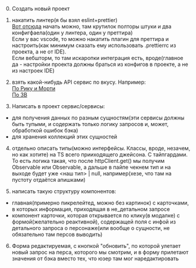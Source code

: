 0. Создать новый проект
1. накатить линтер(я бы взял eslint+prettier)<br>
  [Вот отсюда](https://ru.hexlet.io/blog/posts/rukovodstvo-eslint-prettier) начать можно, там крутилок полторы штуки и два конфигфаела(один у линтера, один у преттира)<br> 
  Если у вас vscode, то можно накатить плагин для преттира и настроить(как минимум сказать ему использовать .prettierrc из проекта, а не от IDE).<br>
  Если вебшторм, то там искаропки интеграция есть, вроде(главное да - настройки проекта должны браться из конфигов в проекте, а не из настроек IDE)

2. взять какой-нибудь API сервис по вкусу. Например:<br>
  [По Рику и Морти](https://rickandmortyapi.com/)<br>
  [По ЗВ](https://swapi.dev/)<br>

3. Написать в проект сервис/сервисы:<br>
* для получения данных по разным сущностям(эти сервисы должны быть тупыми, и содержать только логику запросов и, может, обработкой ошибок бэка)
* для хранения коллекций этих сущностей

4. отдельно описать типы(можно интерфейсы. Классы, вроде, незачем, но как хотите) на TS всего прииходящего джейсона. С тайпгардами.
То есть логика такая, что после httpClient.get() мы получим Observable<unknown> или Observable<any>, а дальше в пайпе чекнем тип и на выходе будет уже <наш тип> | null, например(хезе, что там на пустоту отдаётся апишками)

5. написать такую структуру компонентов:
  * главная(примерно пикрелейтед, можно без картинок) с карточками, в которых информация, приходящая в не_детальном запросе
  * компонент карточки, которая открывается по клику(в модалке) с формой(желательно реактивной), содержащей поля с инфой из детального запроса о персонаже(или вообще о сущности, не обязательно там персов выводить)

6. Форма редактируемая, с кнопкой "обновить", по которой улетает новый запрос на перса, которого мы смотрим, и в форму прилетают значения от бэка вместо тех, что юзер там мог наредактировать
